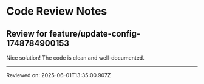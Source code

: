 # Code Review Notes

## Review for feature/update-config-1748784900153

Nice solution! The code is clean and well-documented.

---
Reviewed on: 2025-06-01T13:35:00.907Z
